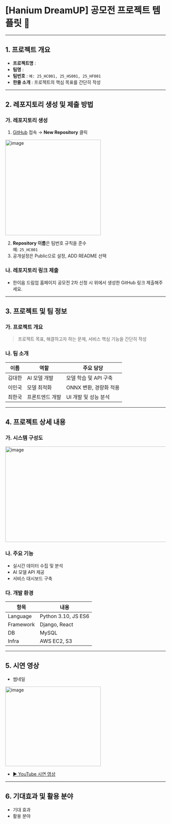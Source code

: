 # [Hanium DreamUP] 공모전 프로젝트 템플릿 📝
---

## **1. 프로젝트 개요**
- **프로젝트명** :
- **팀명** :
- **팀번호** : `예: 25_HC001, 25_HS001, 25_HF001`
- **한줄 소개** : 프로젝트의 핵심 목표를 간단히 작성

---

## **2. 레포지토리 생성 및 제출 방법**
### **가. 레포지토리 생성**
1. [GitHub](https://github.com) 접속 → **New Repository** 클릭
<img width="300" height="300" alt="image" src="https://github.com/user-attachments/assets/78917db1-ff98-48c5-8c68-59f4ba50fbc8" />

2. **Repository 이름**은 팀번호 규칙을 준수  
   예: `25_HC001`
3. 공개설정은 Public으로 설정, ADD README 선택

### **나. 레포지토리 링크 제출**
- 한이음 드림업 홈페이지 공모전 2차 신청 시 위에서 생성한 GitHub 링크 제출해주세요.


---

## **3. 프로젝트 및 팀 정보**
### **가. 프로젝트 개요**
> 프로젝트 목표, 해결하고자 하는 문제, 서비스 핵심 기능을 간단히 작성

### **나. 팀 소개**
| 이름   | 역할                | 주요 담당 |
|--------|--------------------|-----------|
| 김대한 | AI 모델 개발       | 모델 학습 및 API 구축 |
| 이민국 | 모델 최적화        | ONNX 변환, 경량화 적용 |
| 최한국 | 프론트엔드 개발    | UI 개발 및 성능 분석 |

---

## **4. 프로젝트 상세 내용**
### **가. 시스템 구성도**
<img width="600" height="300" alt="image" src="https://github.com/user-attachments/assets/31f4b0e4-31bb-48a7-94e9-bf614bf49108" />


### **나. 주요 기능**
- 실시간 데이터 수집 및 분석
- AI 모델 API 제공
- 서비스 대시보드 구축

### **다. 개발 환경**
| 항목         | 내용                 |
|--------------|----------------------|
| Language     | Python 3.10, JS ES6 |
| Framework    | Django, React       |
| DB          | MySQL               |
| Infra       | AWS EC2, S3         |

---

## **5. 시연 영상**
- 썸네일  
<img width="300" height="250" alt="image" src="https://github.com/user-attachments/assets/c748fbd4-8a1f-4ad4-95e3-ab08c1333f7a" />

- [▶ YouTube 시연 영상]([https://youtu.be/예시링크](https://youtu.be/YcD3Lbn2FRI?si=BBbxjk6JMKZHtR6n))

---

## **6. 기대효과 및 활용 분야**
- 기대 효과
- 활용 분야
